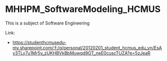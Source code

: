 # MHHPM_SoftwareModeling_HCMUS
This is a subject of Software Engineering

Link:

* https://studenthcmusedu-my.sharepoint.com/:f:/g/personal/20120201_student_hcmus_edu_vn/EsAv3TLy7u1Mr5v_zUKHBVkBbMuwqd9GT_neE0cuscTUZA?e=5zJeaR
